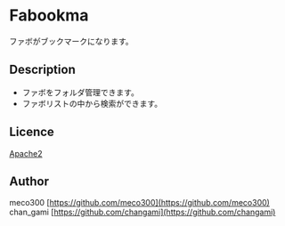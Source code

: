 Fabookma
====

ファボがブックマークになります。

## Description

* ファボをフォルダ管理できます。
* ファボリストの中から検索ができます。

## Licence

[Apache2](https://github.com/meco300/Fabookma/blob/master/LICENSE)

## Author

meco300 [https://github.com/meco300](https://github.com/meco300)  
chan_gami [https://github.com/changami](https://github.com/changami)